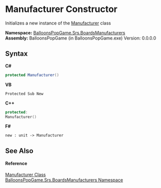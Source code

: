 # Manufacturer Constructor 
 

Initializes a new instance of the <a href="3c3d48ec-0329-e600-9188-3b91a2650e8d">Manufacturer</a> class

**Namespace:**&nbsp;<a href="3bd603ba-9145-41ae-e13f-f7c86f71114f">BalloonsPopGame.Srs.BoardsManufacturers</a><br />**Assembly:**&nbsp;BalloonsPopGame (in BalloonsPopGame.exe) Version: 0.0.0.0

## Syntax

**C#**<br />
``` C#
protected Manufacturer()
```

**VB**<br />
``` VB
Protected Sub New
```

**C++**<br />
``` C++
protected:
Manufacturer()
```

**F#**<br />
``` F#
new : unit -> Manufacturer
```


## See Also


#### Reference
<a href="3c3d48ec-0329-e600-9188-3b91a2650e8d">Manufacturer Class</a><br /><a href="3bd603ba-9145-41ae-e13f-f7c86f71114f">BalloonsPopGame.Srs.BoardsManufacturers Namespace</a><br />